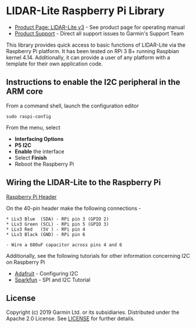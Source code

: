 # LIDAR-Lite Raspberry Pi Library

* [Product Page: LIDAR-Lite v3](https://buy.garmin.com/en-US/US/p/557294) - See product page for operating manual
* [Product Support](https://support.garmin.com/) - Direct all support issues to Garmin's Support Team

This library provides quick access to basic functions of LIDAR-Lite
via the Raspberry Pi platform. It has been tested on RPi 3 B+ running
Raspbian kernel 4.14. Additionally, it can provide a user of any
platform with a template for their own application code.


## Instructions to enable the I2C peripheral in the ARM core
From a command shell, launch the configuration editor
```
sudo raspi-config
```
From the menu, select
* **Interfacing Options**
* **P5  I2C**
* **Enable** the interface
* Select **Finish**
* Reboot the Raspberry Pi


## Wiring the LIDAR-Lite to the Raspberry Pi

[Raspberry Pi Header](https://www.raspberrypi.org/documentation/usage/gpio/images/GPIO-Pinout-Diagram-2.png)

On the 40-pin header make the following connections -
```
* LLv3 Blue  (SDA) - RPi pin 3 (GPIO 2)
* LLv3 Green (SCL) - RPi pin 5 (GPIO 3)
* LLv3 Red   (5V ) - RPi pin 4
* LLv3 Black (GND) - RPi pin 6

- Wire a 680uF capacitor across pins 4 and 6
```

Additionally, see the following tutorials for other information concerning I2C on Raspberry Pi
* [Adafruit](https://learn.adafruit.com/adafruits-raspberry-pi-lesson-4-gpio-setup/configuring-i2c) - Configuring I2C
* [Sparkfun](https://learn.sparkfun.com/tutorials/raspberry-pi-spi-and-i2c-tutorial) - SPI and I2C Tutorial


## License
Copyright (c) 2019 Garmin Ltd. or its subsidiaries. Distributed under the Apache 2.0 License.
See [LICENSE](LICENSE) for further details.
